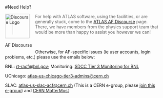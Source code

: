 
#Need Help?

<div style="float:left; margin-right:10px;">
<a href="https://atlas-talk.sdcc.bnl.gov/">
<img src="../images/discourse.png" style="width:80px; height:80px" alt="Discourse Logo" />
</a>
<p>AF Discourse</p>
</div>

>For help with ATLAS software, using the facilities, or are generally stuck, come to 
the [ATLAS AF Discourse](https://atlas-talk.sdcc.bnl.gov/) page. There, we have members 
from the physics support team that would be more than happy to assist you however we can! 


<br></br>
Otherwise, for AF-specific issues (ie user accounts, login problems, etc.) please use the emails below:

BNL: [rt-racf@bnl.gov](mailto:rt-racf@bnl.gov); Monitoring: 
[SDCC Tier 3 Monitoring for BNL](https://monitoring.sdcc.bnl.gov/grafana/d/000000006/tier-3?orgId=1)


UChicago: [atlas-us-chicago-tier3-admins@cern.ch](mailto:atlas-us-chicago-tier3-admins@cern.ch)


SLAC: [atlas-us-slac-acf@cern.ch](mailto:atlas-us-slac-acf@cern.ch) (This is a CERN e-group,
please [join this e-group](https://e-groups.cern.ch/e-groups/Egroup.do?egroupName=atlas-us-slac-acf))
and [CERN MatterMost](https://mattermost.web.cern.ch/slac-testing/channels/town-square)
